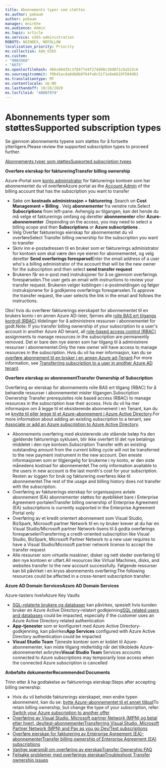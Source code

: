 ```yaml
---
title: Abonnements typer som støttes
ms.author: pebaum
author: pebaum
manager: mnirkhe
ms.audience: Admin
ms.topic: article
ms.service: o365-administration
ROBOTS: NOINDEX, NOFOLLOW
localization_priority: Priority
ms.collection: Adm_O365
ms.custom:
- "9003560"
- "6675"
ms.openlocfilehash: 46bc60435c3f8477e9f274d90c39d0f1c6a523c6
ms.sourcegitcommit: f8b41ecda6db0b8f64fe0c51f1e8e6619f504d61
ms.translationtype: MT
ms.contentlocale: nb-NO
ms.lasthandoff: 10/28/2020
ms.locfileid: "48807974"
---
```

# <a name="supported-subscription-types"></a><span data-ttu-id="5932b-102">Abonnements typer som støttes</span><span class="sxs-lookup"><span data-stu-id="5932b-102">Supported subscription types</span></span>

<span data-ttu-id="5932b-103">Se gjennom abonnements typene som støttes for å fortsette ytterligere.</span><span class="sxs-lookup"><span data-stu-id="5932b-103">Please review the supported subscription types to proceed further.</span></span>

[<span data-ttu-id="5932b-104">Abonnements typer som støttes</span><span class="sxs-lookup"><span data-stu-id="5932b-104">Supported subscription types</span></span>](https://docs.microsoft.com/azure/billing/billing-subscription-transfer?WT.mc_id=Portal-Microsoft_Azure_Support#supported-subscription-types)

<span data-ttu-id="5932b-105">**Overføre eierskap for fakturering**</span><span class="sxs-lookup"><span data-stu-id="5932b-105">**Transfer billing ownership**</span></span>

<span data-ttu-id="5932b-106">Azure-Portal som [konto administrator](https://ms.portal.azure.com/) for fakturerings kontoen som har abonnementet du vil overføre</span><span class="sxs-lookup"><span data-stu-id="5932b-106">Azure portal as the [Account Admin](https://ms.portal.azure.com/) of the billing account that has the subscription you want to transfer</span></span>

- <span data-ttu-id="5932b-107">Søke om **kostnads administrasjon + fakturering** .</span><span class="sxs-lookup"><span data-stu-id="5932b-107">Search on **Cost Management + Billing** .</span></span> <span data-ttu-id="5932b-108">Velg **abonnementer** fra venstre rute.</span><span class="sxs-lookup"><span data-stu-id="5932b-108">Select **Subscriptions** from left-pane.</span></span> <span data-ttu-id="5932b-109">Avhengig av tilgangen, kan det hende du må velge et fakturerings omfang og deretter **abonnementer** eller **Azure-abonnementer** .</span><span class="sxs-lookup"><span data-stu-id="5932b-109">Depending on the access, you may need to select a billing scope and then **Subscriptions** or **Azure subscriptions** .</span></span>
- <span data-ttu-id="5932b-110">Velg Overfør fakturerings eierskap for abonnementet du vil overføre</span><span class="sxs-lookup"><span data-stu-id="5932b-110">Select Transfer billing ownership for the subscription you want to transfer</span></span>
- <span data-ttu-id="5932b-111">Skriv inn e-postadressen til en bruker som er fakturerings administrator for kontoen som skal være den nye eieren for abonnementet, og velg deretter **Send overførings forespørsel**</span><span class="sxs-lookup"><span data-stu-id="5932b-111">Enter the email address of a user who's a billing administrator of the account that will be the new owner for the subscription and then select **send transfer request**</span></span>
- <span data-ttu-id="5932b-112">Brukeren får en e-post med instruksjoner for å se gjennom overførings forespørselen.</span><span class="sxs-lookup"><span data-stu-id="5932b-112">The user gets an email with instructions to review your transfer request.</span></span> <span data-ttu-id="5932b-113">Brukeren velger koblingen i e-postmeldingen og følger instruksjonene for å godkjenne overførings forespørselen.</span><span class="sxs-lookup"><span data-stu-id="5932b-113">To approve the transfer request, the user selects the link in the email and follows the instructions.</span></span>

<span data-ttu-id="5932b-114">Obs! hvis du overfører fakturerings eierskapet for abonnementet til en brukers konto i en annen Azure AD-leier, fjernes alle [rolle BAS ert tilgangs kontroll (RBAC)](https://docs.microsoft.com/azure/role-based-access-control/overview?WT.mc_id=Portal-Microsoft_Azure_Support) tildelinger for å administrere ressurser i abonnementet for godt.</span><span class="sxs-lookup"><span data-stu-id="5932b-114">Note: If you transfer billing ownership of your subscription to a user's account in another Azure AD tenant, all [role-based access control (RBAC)](https://docs.microsoft.com/azure/role-based-access-control/overview?WT.mc_id=Portal-Microsoft_Azure_Support) assignments to manage resources in the subscription are permanently removed.</span></span> <span data-ttu-id="5932b-115">Det er bare den nye eieren som har tilgang til å administrere ressurser i abonnementet.</span><span class="sxs-lookup"><span data-stu-id="5932b-115">Only the new owner will have access to manage resources in the subscription.</span></span> <span data-ttu-id="5932b-116">Hvis du vil ha mer informasjon, kan du se [overføre abonnement til en bruker i en annen Azure ad-Tenant](https://docs.microsoft.com/azure/active-directory/managed-identities-azure-resources/known-issues?WT.mc_id=Portal-Microsoft_Azure_Support).</span><span class="sxs-lookup"><span data-stu-id="5932b-116">For more information, see [Transferring subscription to a user in another Azure AD tenant](https://docs.microsoft.com/azure/active-directory/managed-identities-azure-resources/known-issues?WT.mc_id=Portal-Microsoft_Azure_Support).</span></span>

<span data-ttu-id="5932b-117">**Overføre eierskap av abonnement**</span><span class="sxs-lookup"><span data-stu-id="5932b-117">**Transfer Ownership of Subscription**</span></span>

<span data-ttu-id="5932b-118">Overføring av eierskap for abonnements rolle BAS ert tilgang (RBAC) for å behandle ressurser i abonnementet mister tilgangen.</span><span class="sxs-lookup"><span data-stu-id="5932b-118">Subscription Ownership Transfer prerequisites role based access (RBAC) to manage resources in the subscription lose their access.</span></span> <span data-ttu-id="5932b-119">Hvis du vil ha mer informasjon om å legge til et eksisterende abonnement i en Tenant, kan du se [knytte til eller legge til et Azure-abonnement i Azure Active Directory](https://docs.microsoft.com/azure/active-directory/fundamentals/active-directory-how-subscriptions-associated-directory?WT.mc_id=Portal-Microsoft_Azure_Support).</span><span class="sxs-lookup"><span data-stu-id="5932b-119">For more information about adding an existing subscription to a tenant, see [Associate or add an Azure subscription to Azure Active Directory](https://docs.microsoft.com/azure/active-directory/fundamentals/active-directory-how-subscriptions-associated-directory?WT.mc_id=Portal-Microsoft_Azure_Support).</span></span>

- <span data-ttu-id="5932b-120">Abonnements overføring med eksisterende ute stående beløp fra den gjeldende fakturerings syklusen, blir ikke overført til det nye betalings middelet i den nye kontoen.</span><span class="sxs-lookup"><span data-stu-id="5932b-120">Subscription Transfer with an existing outstanding amount from the current billing cycle will not be transferred to the new payment instrument in the new account.</span></span> <span data-ttu-id="5932b-121">Den eneste informasjonen som er tilgjengelig for brukerne i ny konto, er den siste månedens kostnad for abonnementet.</span><span class="sxs-lookup"><span data-stu-id="5932b-121">The only information available to the users in new account is the last month's cost for your subscription.</span></span> <span data-ttu-id="5932b-122">Resten av loggen for bruk og fakturering overføres ikke til abonnementet.</span><span class="sxs-lookup"><span data-stu-id="5932b-122">The rest of the usage and billing history does not transfer with the subscription.</span></span>
- <span data-ttu-id="5932b-123">Overføring av fakturerings eierskap for organisasjons avtale abonnement (EA) abonnementer støttes for øyeblikket bare i Enterprise Agreement-portalen</span><span class="sxs-lookup"><span data-stu-id="5932b-123">Transfer billing ownership of Enterprise Agreement (EA) subscriptions is currently supported in the Enterprise Agreement Portal only</span></span>
- <span data-ttu-id="5932b-124">Overføring av et kredit orientert abonnement som Visual Studio, BizSpark, Microsoft partner Network til en ny bruker krever at du har en Visual Studio/Microsoft partner Network-lisens til å godta overførings forespørselen</span><span class="sxs-lookup"><span data-stu-id="5932b-124">Transferring a credit-oriented subscription like Visual Studio, BizSpark, Microsoft Partner Network to a new user requires to have a Visual Studio/Microsoft partner network license to accept the transfer request</span></span>
- <span data-ttu-id="5932b-125">Alle ressurser som virtuelle maskiner, disker og nett steder overføring til den nye kontoen er utført.</span><span class="sxs-lookup"><span data-stu-id="5932b-125">All resources like Virtual Machines, disks, and websites transfer to the new account successfully.</span></span> <span data-ttu-id="5932b-126">Følgende ressurser kan bli påvirket i en kryss abonnements overføring:</span><span class="sxs-lookup"><span data-stu-id="5932b-126">The following resources could be affected in a cross-tenant subscription transfer:</span></span>

<span data-ttu-id="5932b-127">**Azure AD Domain Services**</span><span class="sxs-lookup"><span data-stu-id="5932b-127">**Azure AD Domain Services**</span></span>

<span data-ttu-id="5932b-128">Azure-tasters hvelv</span><span class="sxs-lookup"><span data-stu-id="5932b-128">Azure Key Vaults</span></span>

- <span data-ttu-id="5932b-129">[SQL-relaterte brukere og databaser](https://docs.microsoft.com/azure/sql-database/sql-database-aad-authentication-configure?WT.mc_id=Portal-Microsoft_Azure_Support) kan påvirkes, spesielt hvis kunden bruker en Azure Active Directory-relatert godkjenning</span><span class="sxs-lookup"><span data-stu-id="5932b-129">[SQL related users and databases](https://docs.microsoft.com/azure/sql-database/sql-database-aad-authentication-configure?WT.mc_id=Portal-Microsoft_Azure_Support) could be impacted, especially if the customer uses an Azure Active Directory related authentication</span></span>
- <span data-ttu-id="5932b-130">**App-tjenester** som er konfigurert med Azure Active Directory-godkjenning, kan påvirkes</span><span class="sxs-lookup"><span data-stu-id="5932b-130">**App Services** configured with Azure Active Directory authentication could be impacted</span></span>
- <span data-ttu-id="5932b-131">**Visual Studio Team** Tjeneste kontoer som er koblet til Azure-abonnementer, kan miste tilgang midlertidig når det tilkoblede Azure-abonnementet avbrytes</span><span class="sxs-lookup"><span data-stu-id="5932b-131">**Visual Studio Team** Services accounts connected to Azure subscriptions may temporarily lose access when the connected Azure subscription is cancelled</span></span>

<span data-ttu-id="5932b-132">**Anbefalte dokumenter**</span><span class="sxs-lookup"><span data-stu-id="5932b-132">**Recommended Documents**</span></span>

<span data-ttu-id="5932b-133">Trinn etter å ha godtakelse av fakturerings eierskap:</span><span class="sxs-lookup"><span data-stu-id="5932b-133">Steps after accepting billing ownership:</span></span>

- <span data-ttu-id="5932b-134">Hvis du vil beholde fakturerings eierskapet, men endre typen abonnement, kan du se: [bytte Azure-abonnementet til et annet tilbud](https://docs.microsoft.com/azure/billing/billing-how-to-switch-azure-offer?WT.mc_id=Portal-Microsoft_Azure_Support)</span><span class="sxs-lookup"><span data-stu-id="5932b-134">To retain billing ownership, but change the type of your subscription, refer: [Switch your Azure subscription to another offer](https://docs.microsoft.com/azure/billing/billing-how-to-switch-azure-offer?WT.mc_id=Portal-Microsoft_Azure_Support)</span></span>
- [<span data-ttu-id="5932b-135">Overføring av Visual Studio, Microsoft partner Network (MPN) og betal etter hvert, dev/test-abonnementer</span><span class="sxs-lookup"><span data-stu-id="5932b-135">Transferring Visual Studio, Microsoft Partner Network (MPN) and Pay as you go Dev/Test subscriptions</span></span>](https://docs.microsoft.com/azure/billing/billing-subscription-transfer?WT.mc_id=Portal-Microsoft_Azure_Support#transferring-visual-studio-microsoft-partner-network-mpn-and-pay-as-you-go-devtest-subscriptions)
- [<span data-ttu-id="5932b-136">Overføre eierskap for fakturering av Enterprise Agreement (EA)-abonnementer</span><span class="sxs-lookup"><span data-stu-id="5932b-136">Transfer billing ownership of Enterprise Agreement (EA) subscriptions</span></span>](https://docs.microsoft.com/azure/billing/billing-subscription-transfer?WT.mc_id=Portal-Microsoft_Azure_Support#transfer-billing-ownership-of-enterprise-agreement-ea-subscriptions)
- [<span data-ttu-id="5932b-137">Vanlige spørsmål om overføring av eierskap</span><span class="sxs-lookup"><span data-stu-id="5932b-137">Transfer Ownership FAQ</span></span>](https://docs.microsoft.com/azure/billing/billing-subscription-transfer?WT.mc_id=Portal-Microsoft_Azure_Support#frequently-asked-questions-faq-for-senders)
- [<span data-ttu-id="5932b-138">Feilsøke problemer med overførings eierskap</span><span class="sxs-lookup"><span data-stu-id="5932b-138">Troubleshoot Transfer ownership issues</span></span>](https://docs.microsoft.com/azure/billing/billing-subscription-transfer?WT.mc_id=Portal-Microsoft_Azure_Support#troubleshooting)